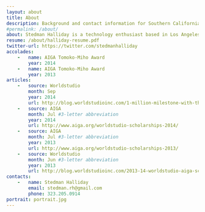 ```yaml
---
layout: about
title: About
description: Background and contact information for Southern California based graphic and multimedia designer Stedman Halliday
#permalink: /about/
about: Stedman Halliday is a technology enthusiast based in Los Angeles, California. His projects and work to-date have involved creative direction, design, and development across multiple media, with a focus on identity systems, web media, and digital products. He enjoys working in both team and freelance settings to create thoughtful work that charts a diverse set of interests and social missions (from culture, to education, to clean energy). After earning a Bachelor of Fine Arts in Graphic Design and a minor in Digital Arts at [California Institute of the Arts](http://calarts.edu){:target="_blank"} and working with an amazingly talented team at [Kadenze](http://kadenze.com){:target="_blank"} to launch a revolutionary arts education platform, Stedman set his sights on world travel and further immersion into the world of technology entrepreneurship to learn and build new things.
resume: /about/halliday-resume.pdf
twitter-url: https://twitter.com/stedmanhalliday
accolades:
    -   name: AIGA Tomoko-Miho Award
        year: 2014
    -   name: AIGA Tomoko-Miho Award
        year: 2013
articles:
    -   source: Worldstudio
        month: Sep
        year: 2014
        url: http://blog.worldstudioinc.com/1-million-milestone-with-the-2014-15-worldstudio-aiga-scholarship-winners/
    -   source: AIGA
        month: Jul #3-letter abbreviation
        year: 2014
        url: http://www.aiga.org/worldstudio-scholarships-2014/
    -   source: AIGA
        month: Jul #3-letter abbreviation
        year: 2013
        url: http://www.aiga.org/worldstudio-scholarships-2013/
    -   source: Worldstudio
        month: Jun #3-letter abbreviation
        year: 2013
        url: http://blog.worldstudioinc.com/2013-14-worldstudio-aiga-scholarship-winners/#more-2247
contacts:
    -   name: Stedman Halliday
        email: stedman.rh@gmail.com
        phone: 323.205.0914
portrait: portrait.jpg
---
```

